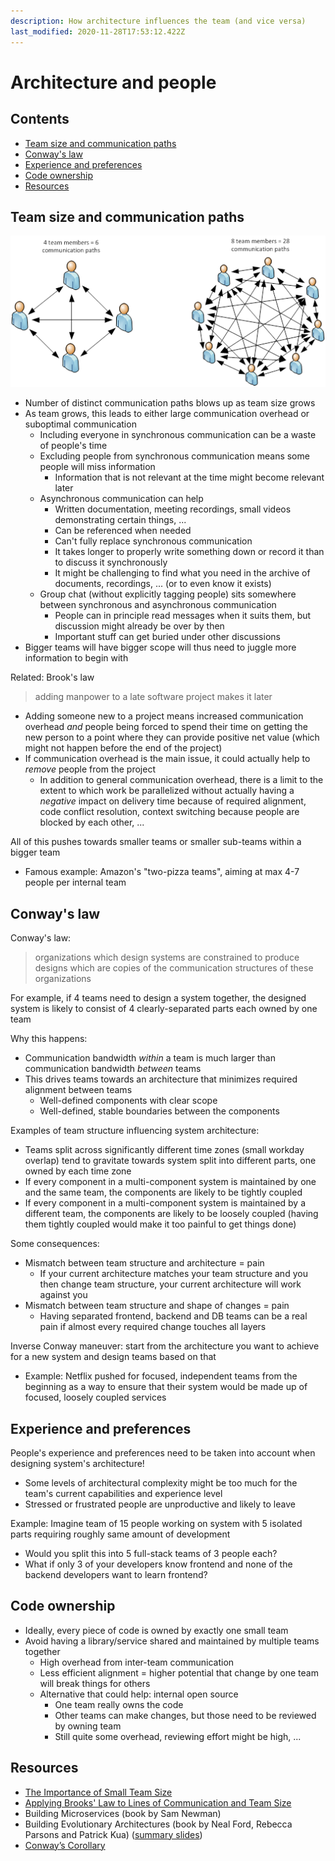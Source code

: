 ```yaml
---
description: How architecture influences the team (and vice versa)
last_modified: 2020-11-28T17:53:12.422Z
---
```


# Architecture and people

## Contents

-   [Team size and communication paths](#team-size-and-communication-paths)
-   [Conway's law](#conways-law)
-   [Experience and preferences](#experience-and-preferences)
-   [Code ownership](#code-ownership)
-   [Resources](#resources)

## Team size and communication paths

![img](_img/Architecture-people/communication-paths.png)

-   Number of distinct communication paths blows up as team size grows
-   As team grows, this leads to either large communication overhead or suboptimal communication
    -   Including everyone in synchronous communication can be a waste of people's time
    -   Excluding people from synchronous communication means some people will miss information
        -   Information that is not relevant at the time might become relevant later
    -   Asynchronous communication can help
        -   Written documentation, meeting recordings, small videos demonstrating certain things, ...
        -   Can be referenced when needed
        -   Can't fully replace synchronous communication
        -   It takes longer to properly write something down or record it than to discuss it synchronously
        -   It might be challenging to find what you need in the archive of documents, recordings, ... (or to even know it exists)
    -   Group chat (without explicitly tagging people) sits somewhere between synchronous and asynchronous communication
        -   People can in principle read messages when it suits them, but discussion might already be over by then
        -   Important stuff can get buried under other discussions
-   Bigger teams will have bigger scope will thus need to juggle more information to begin with

Related: Brook's law

> adding manpower to a late software project makes it later

-   Adding someone new to a project means increased communication overhead _and_ people being forced to spend their time on getting the new person to a point where they can provide positive net value (which might not happen before the end of the project)
-   If communication overhead is the main issue, it could actually help to _remove_ people from the project
    -   In addition to general communication overhead, there is a limit to the extent to which work be parallelized without actually having a _negative_ impact on delivery time because of required alignment, code conflict resolution, context switching because people are blocked by each other, ...

All of this pushes towards smaller teams or smaller sub-teams within a bigger team

-   Famous example: Amazon's "two-pizza teams", aiming at max 4-7 people per internal team

## Conway's law

Conway's law:

> organizations which design systems are constrained to produce designs which are copies of the communication structures of these organizations

For example, if 4 teams need to design a system together, the designed system is likely to consist of 4 clearly-separated parts each owned by one team

Why this happens:

-   Communication bandwidth _within_ a team is much larger than communication bandwidth _between_ teams
-   This drives teams towards an architecture that minimizes required alignment between teams
    -   Well-defined components with clear scope
    -   Well-defined, stable boundaries between the components

Examples of team structure influencing system architecture:

-   Teams split across significantly different time zones (small workday overlap) tend to gravitate towards system split into different parts, one owned by each time zone
-   If every component in a multi-component system is maintained by one and the same team, the components are likely to be tightly coupled
-   If every component in a multi-component system is maintained by a different team, the components are likely to be loosely coupled (having them tightly coupled would make it too painful to get things done)

Some consequences:

-   Mismatch between team structure and architecture = pain
    -   If your current architecture matches your team structure and you then change team structure, your current architecture will work against you
-   Mismatch between team structure and shape of changes = pain
    -   Having separated frontend, backend and DB teams can be a real pain if almost every required change touches all layers

Inverse Conway maneuver: start from the architecture you want to achieve for a new system and design teams based on that

-   Example: Netflix pushed for focused, independent teams from the beginning as a way to ensure that their system would be made up of focused, loosely coupled services

## Experience and preferences

People's experience and preferences need to be taken into account when designing system's architecture!

-   Some levels of architectural complexity might be too much for the team's current capabilities and experience level
-   Stressed or frustrated people are unproductive and likely to leave

Example: Imagine team of 15 people working on system with 5 isolated parts requiring roughly same amount of development

-   Would you split this into 5 full-stack teams of 3 people each?
-   What if only 3 of your developers know frontend and none of the backend developers want to learn frontend?

## Code ownership

-   Ideally, every piece of code is owned by exactly one small team
-   Avoid having a library/service shared and maintained by multiple teams together
    -   High overhead from inter-team communication
    -   Less efficient alignment = higher potential that change by one team will break things for others
    -   Alternative that could help: internal open source
        -   One team really owns the code
        -   Other teams can make changes, but those need to be reviewed by owning team
        -   Still quite some overhead, reviewing effort might be high, ...

## Resources

-   [The Importance of Small Team Size](https://flow-state.blogspot.com/2012/01/importance-of-small-team-size.html)
-   [Applying Brooks' Law to Lines of Communication and Team Size](https://dzone.com/articles/applying-brooks-law-to-lines-of-communication-and)
-   Building Microservices (book by Sam Newman)
-   Building Evolutionary Architectures (book by Neal Ford, Rebecca Parsons and Patrick Kua) ([summary slides](http://nealford.com/downloads/Evolutionary_Architecture_Keynote_by_Neal_Ford.pdf))
-   [Conway’s Corollary](http://www.ianbicking.org/blog/2015/08/conways-corollary.html)
